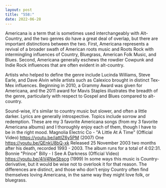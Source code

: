 ```yaml
---
layout: post
title: "558:"
date: 2022-06-28
---
```


Americana is a term that is sometimes used interchangeably with Alt-Country, and the two genres do have a great deal of overlap, but there are important distinctions between the two. First, Americana represents a revival of a broader swath of American roots music and Roots Rock with intermingling influences of Country, Bluegrass, American Folk Music, and Blues. Second, Americana generally eschews the rowdier Cowpunk and Indie Rock influences that are often evident in alt-country. 

Artists who helped to define the genre include Lucinda Williams, Steve Earle, and Dave Alvin while artists such as Calexico brought in distinct Tex-Mex influences. Beginning in 2010, a Grammy Award was given for Americana, and the 2011 award for Mavis Staples illustrates the breadth of the genre, particularly with respect to Gospel and Blues compared to alt-country. 

Sound-wise, it's similar to country music but slower, and often a little darker. Lyrics are generally introspective. Topics include sorrow and redemption. These are my 3 favorite Americana songs (from my 3 favorite Americana albums) and I thoroughly enjoy each of them, though I have to be in the right mood.
 Magnolia Electric Co - "A Little At A Time" (Official Video)
https://youtu.be/iattIZ6y5PM (2007)
 One
https://youtu.be/QEnkU8bQ-xk 
Released 25 November 2003 two months after his death, recorded 1993 - 2003. The album runs for a total of 4:02:31.
 Bonnie "Prince" Billy - I See A Darkness (Official Video)
https://youtu.be/4iV4NwSbscg (1999) In some ways this music is Country-derivative, but it would be wise not to overlook it for that reason. The differences are distinct, and those who don't enjoy Country often find themselves loving Americana, in the same way they might love folk, or bluegrass.
